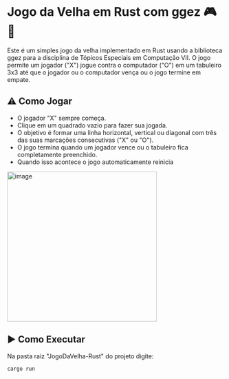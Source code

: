 # Jogo da Velha em Rust com ggez  :video_game::older_woman:
Este é um simples jogo da velha implementado em Rust usando a biblioteca ggez para a disciplina de Tópicos Especiais em Computação VII. O jogo permite um jogador ("X") jogue contra o computador ("O") em um tabuleiro 3x3 até que o jogador ou o computador vença ou o jogo termine em empate.

## :warning: Como Jogar 
- O jogador "X" sempre começa.
- Clique em um quadrado vazio para fazer sua jogada.
- O objetivo é formar uma linha horizontal, vertical ou diagonal com três das suas marcações consecutivas ("X" ou "O").
- O jogo termina quando um jogador vence ou o tabuleiro fica completamente preenchido.
- Quando isso acontece o jogo automaticamente reinicia 

<img width="348" alt="image" src="https://github.com/Caroline-Camargo/JogoDaVelha-RUST/assets/88254161/7cff3722-e0c4-4873-9d8d-983468371c31">


## :arrow_forward: Como Executar 
Na pasta raiz "JogoDaVelha-Rust" do projeto digite:
   ```sh
   cargo run
